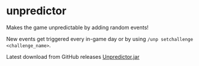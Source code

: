 # unpredictor
Makes the game unpredictable by adding random events!

New events get triggered every in-game day or by using `/unp setchallenge <challenge_name>`.

Latest download from GitHub releases [ Unpredictor.jar ](https://github.com/Karottensalat/event-plugins/releases)
